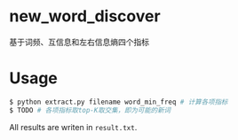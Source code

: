 # new_word_discover 

基于词频、互信息和左右信息熵四个指标

# Usage

```bash
$ python extract.py filename word_min_freq # 计算各项指标
$ TODO # 各项指标取top-K取交集，即为可能的新词
```

All results are writen in `result.txt`.
